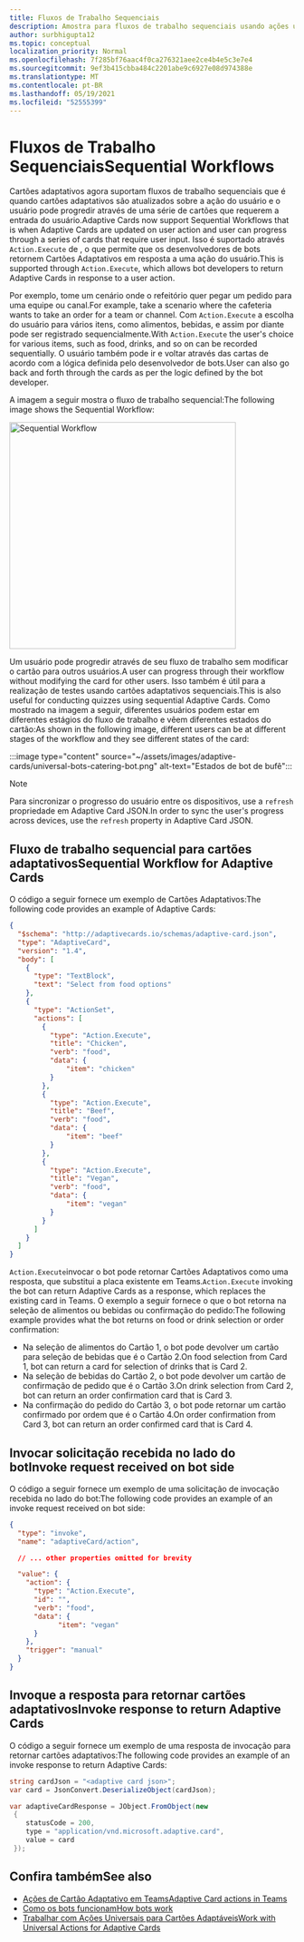 ```yaml
---
title: Fluxos de Trabalho Sequenciais
description: Amostra para fluxos de trabalho sequenciais usando ações universais
author: surbhigupta12
ms.topic: conceptual
localization_priority: Normal
ms.openlocfilehash: 7f285bf76aac4f0ca276321aee2ce4b4e5c3e7e4
ms.sourcegitcommit: 9ef3b415cbba484c2201abe9c6927e08d974388e
ms.translationtype: MT
ms.contentlocale: pt-BR
ms.lasthandoff: 05/19/2021
ms.locfileid: "52555399"
---
```

# <a name="sequential-workflows"></a><span data-ttu-id="d9ff7-103">Fluxos de Trabalho Sequenciais</span><span class="sxs-lookup"><span data-stu-id="d9ff7-103">Sequential Workflows</span></span>

<span data-ttu-id="d9ff7-104">Cartões adaptativos agora suportam fluxos de trabalho sequenciais que é quando cartões adaptativos são atualizados sobre a ação do usuário e o usuário pode progredir através de uma série de cartões que requerem a entrada do usuário.</span><span class="sxs-lookup"><span data-stu-id="d9ff7-104">Adaptive Cards now support Sequential Workflows that is when Adaptive Cards are updated on user action and user can progress through a series of cards that require user input.</span></span> <span data-ttu-id="d9ff7-105">Isso é suportado através `Action.Execute` de , o que permite que os desenvolvedores de bots retornem Cartões Adaptativos em resposta a uma ação do usuário.</span><span class="sxs-lookup"><span data-stu-id="d9ff7-105">This is supported through `Action.Execute`, which allows bot developers to return Adaptive Cards in response to a user action.</span></span>

<span data-ttu-id="d9ff7-106">Por exemplo, tome um cenário onde o refeitório quer pegar um pedido para uma equipe ou canal.</span><span class="sxs-lookup"><span data-stu-id="d9ff7-106">For example, take a scenario where the cafeteria wants to take an order for a team or channel.</span></span> <span data-ttu-id="d9ff7-107">Com `Action.Execute` a escolha do usuário para vários itens, como alimentos, bebidas, e assim por diante pode ser registrado sequencialmente.</span><span class="sxs-lookup"><span data-stu-id="d9ff7-107">With `Action.Execute` the user's choice for various items, such as food, drinks, and so on can be recorded sequentially.</span></span> <span data-ttu-id="d9ff7-108">O usuário também pode ir e voltar através das cartas de acordo com a lógica definida pelo desenvolvedor de bots.</span><span class="sxs-lookup"><span data-stu-id="d9ff7-108">User can also go back and forth through the cards as per the logic defined by the bot developer.</span></span> <br/>

<span data-ttu-id="d9ff7-109">A imagem a seguir mostra o fluxo de trabalho sequencial:</span><span class="sxs-lookup"><span data-stu-id="d9ff7-109">The following image shows the Sequential Workflow:</span></span>

<img src="~/assets/images/bots/sequentialWorkflow.gif" alt="Sequential Workflow" width="400"/>

<span data-ttu-id="d9ff7-110">Um usuário pode progredir através de seu fluxo de trabalho sem modificar o cartão para outros usuários.</span><span class="sxs-lookup"><span data-stu-id="d9ff7-110">A user can progress through their workflow without modifying the card for other users.</span></span> <span data-ttu-id="d9ff7-111">Isso também é útil para a realização de testes usando cartões adaptativos sequenciais.</span><span class="sxs-lookup"><span data-stu-id="d9ff7-111">This is also useful for conducting quizzes using sequential Adaptive Cards.</span></span> <span data-ttu-id="d9ff7-112">Como mostrado na imagem a seguir, diferentes usuários podem estar em diferentes estágios do fluxo de trabalho e vêem diferentes estados do cartão:</span><span class="sxs-lookup"><span data-stu-id="d9ff7-112">As shown in the following image, different users can be at different stages of the workflow and they see different states of the card:</span></span>

:::image type="content" source="~/assets/images/adaptive-cards/universal-bots-catering-bot.png" alt-text="Estados de bot de bufê":::

> [!NOTE]
> <span data-ttu-id="d9ff7-114">Para sincronizar o progresso do usuário entre os dispositivos, use a `refresh` propriedade em Adaptive Card JSON.</span><span class="sxs-lookup"><span data-stu-id="d9ff7-114">In order to sync the user's progress across devices, use the `refresh` property in Adaptive Card JSON.</span></span>

## <a name="sequential-workflow-for-adaptive-cards"></a><span data-ttu-id="d9ff7-115">Fluxo de trabalho sequencial para cartões adaptativos</span><span class="sxs-lookup"><span data-stu-id="d9ff7-115">Sequential Workflow for Adaptive Cards</span></span>

<span data-ttu-id="d9ff7-116">O código a seguir fornece um exemplo de Cartões Adaptativos:</span><span class="sxs-lookup"><span data-stu-id="d9ff7-116">The following code provides an example of Adaptive Cards:</span></span>

```JSON
{
  "$schema": "http://adaptivecards.io/schemas/adaptive-card.json",
  "type": "AdaptiveCard",
  "version": "1.4",
  "body": [
    {
      "type": "TextBlock",
      "text": "Select from food options"
    },
    { 
      "type": "ActionSet",
      "actions": [
        {
          "type": "Action.Execute",
          "title": "Chicken",
          "verb": "food",
          "data": {
              "item": "chicken"
          }
        },
        {
          "type": "Action.Execute",
          "title": "Beef",
          "verb": "food",
          "data": {
              "item": "beef"
          }
        },
        {
          "type": "Action.Execute",
          "title": "Vegan",
          "verb": "food",
          "data": {
              "item": "vegan"
          }
        }
      ]
    }
  ]
}
```

<span data-ttu-id="d9ff7-117">`Action.Execute`invocar o bot pode retornar Cartões Adaptativos como uma resposta, que substitui a placa existente em Teams.</span><span class="sxs-lookup"><span data-stu-id="d9ff7-117">`Action.Execute` invoking the bot can return Adaptive Cards as a response, which replaces the existing card in Teams.</span></span>
<span data-ttu-id="d9ff7-118">O exemplo a seguir fornece o que o bot retorna na seleção de alimentos ou bebidas ou confirmação do pedido:</span><span class="sxs-lookup"><span data-stu-id="d9ff7-118">The following example provides what the bot returns on food or drink selection or order confirmation:</span></span>

* <span data-ttu-id="d9ff7-119">Na seleção de alimentos do Cartão 1, o bot pode devolver um cartão para seleção de bebidas que é o Cartão 2.</span><span class="sxs-lookup"><span data-stu-id="d9ff7-119">On food selection from Card 1, bot can return a card for selection of drinks that is Card 2.</span></span>
* <span data-ttu-id="d9ff7-120">Na seleção de bebidas do Cartão 2, o bot pode devolver um cartão de confirmação de pedido que é o Cartão 3.</span><span class="sxs-lookup"><span data-stu-id="d9ff7-120">On drink selection from Card 2, bot can return an order confirmation card that is Card 3.</span></span>
* <span data-ttu-id="d9ff7-121">Na confirmação do pedido do Cartão 3, o bot pode retornar um cartão confirmado por ordem que é o Cartão 4.</span><span class="sxs-lookup"><span data-stu-id="d9ff7-121">On order confirmation from Card 3, bot can return an order confirmed card that is Card 4.</span></span>

## <a name="invoke-request-received-on-bot-side"></a><span data-ttu-id="d9ff7-122">Invocar solicitação recebida no lado do bot</span><span class="sxs-lookup"><span data-stu-id="d9ff7-122">Invoke request received on bot side</span></span>

<span data-ttu-id="d9ff7-123">O código a seguir fornece um exemplo de uma solicitação de invocação recebida no lado do bot:</span><span class="sxs-lookup"><span data-stu-id="d9ff7-123">The following code provides an example of an invoke request received on bot side:</span></span>

```JSON
{ 
  "type": "invoke",
  "name": "adaptiveCard/action",

  // ... other properties omitted for brevity

  "value": { 
    "action": { 
      "type": "Action.Execute", 
      "id": "", 
      "verb": "food",
      "data": { 
            "item": "vegan"
      } 
    },
    "trigger": "manual" 
  }
}
```

## <a name="invoke-response-to-return-adaptive-cards"></a><span data-ttu-id="d9ff7-124">Invoque a resposta para retornar cartões adaptativos</span><span class="sxs-lookup"><span data-stu-id="d9ff7-124">Invoke response to return Adaptive Cards</span></span>

<span data-ttu-id="d9ff7-125">O código a seguir fornece um exemplo de uma resposta de invocação para retornar cartões adaptativos:</span><span class="sxs-lookup"><span data-stu-id="d9ff7-125">The following code provides an example of an invoke response to return Adaptive Cards:</span></span>

```C#
string cardJson = "<adaptive card json>";
var card = JsonConvert.DeserializeObject(cardJson);

var adaptiveCardResponse = JObject.FromObject(new
 {
    statusCode = 200,
    type = "application/vnd.microsoft.adaptive.card",
    value = card
 });
```

## <a name="see-also"></a><span data-ttu-id="d9ff7-126">Confira também</span><span class="sxs-lookup"><span data-stu-id="d9ff7-126">See also</span></span>

* [<span data-ttu-id="d9ff7-127">Ações de Cartão Adaptativo em Teams</span><span class="sxs-lookup"><span data-stu-id="d9ff7-127">Adaptive Card actions in Teams</span></span>](~/task-modules-and-cards/cards/cards-actions.md#adaptive-cards-actions)
* [<span data-ttu-id="d9ff7-128">Como os bots funcionam</span><span class="sxs-lookup"><span data-stu-id="d9ff7-128">How bots work</span></span>](/azure/bot-service/bot-builder-basics?view=azure-bot-service-4.0&preserve-view=true)
* [<span data-ttu-id="d9ff7-129">Trabalhar com Ações Universais para Cartões Adaptáveis</span><span class="sxs-lookup"><span data-stu-id="d9ff7-129">Work with Universal Actions for Adaptive Cards</span></span>](Work-with-universal-actions-for-adaptive-cards.md)
